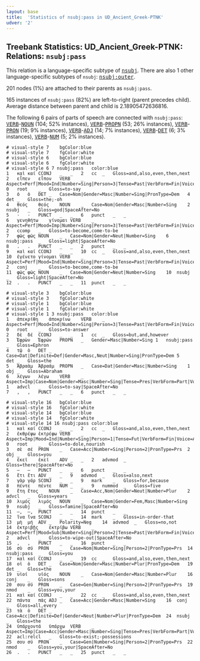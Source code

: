 ```yaml
---
layout: base
title:  'Statistics of nsubj:pass in UD_Ancient_Greek-PTNK'
udver: '2'
---
```


## Treebank Statistics: UD_Ancient_Greek-PTNK: Relations: `nsubj:pass`

This relation is a language-specific subtype of <tt><a href="grc_ptnk-dep-nsubj.html">nsubj</a></tt>.
There are also 1 other language-specific subtypes of `nsubj`: <tt><a href="grc_ptnk-dep-nsubj-outer.html">nsubj:outer</a></tt>.

201 nodes (1%) are attached to their parents as `nsubj:pass`.

165 instances of `nsubj:pass` (82%) are left-to-right (parent precedes child).
Average distance between parent and child is 2.18905472636816.

The following 6 pairs of parts of speech are connected with `nsubj:pass`: <tt><a href="grc_ptnk-pos-VERB.html">VERB</a></tt>-<tt><a href="grc_ptnk-pos-NOUN.html">NOUN</a></tt> (104; 52% instances), <tt><a href="grc_ptnk-pos-VERB.html">VERB</a></tt>-<tt><a href="grc_ptnk-pos-PROPN.html">PROPN</a></tt> (53; 26% instances), <tt><a href="grc_ptnk-pos-VERB.html">VERB</a></tt>-<tt><a href="grc_ptnk-pos-PRON.html">PRON</a></tt> (19; 9% instances), <tt><a href="grc_ptnk-pos-VERB.html">VERB</a></tt>-<tt><a href="grc_ptnk-pos-ADJ.html">ADJ</a></tt> (14; 7% instances), <tt><a href="grc_ptnk-pos-VERB.html">VERB</a></tt>-<tt><a href="grc_ptnk-pos-DET.html">DET</a></tt> (6; 3% instances), <tt><a href="grc_ptnk-pos-VERB.html">VERB</a></tt>-<tt><a href="grc_ptnk-pos-NUM.html">NUM</a></tt> (5; 2% instances).


~~~ conllu
# visual-style 7	bgColor:blue
# visual-style 7	fgColor:white
# visual-style 6	bgColor:blue
# visual-style 6	fgColor:white
# visual-style 6 7 nsubj:pass	color:blue
1	καὶ	καί	CCONJ	_	_	2	cc	_	Gloss=and,also,even,then,next
2	εἶπεν	εἶπον	VERB	_	Aspect=Perf|Mood=Ind|Number=Sing|Person=3|Tense=Past|VerbForm=Fin|Voice=Act	0	root	_	Gloss=to-say
3	ὁ	ὁ	DET	_	Case=Nom|Gender=Masc|Number=Sing|PronType=Dem	4	det	_	Gloss=the;-oh
4	θεός	θεός	NOUN	_	Case=Nom|Gender=Masc|Number=Sing	2	nsubj	_	Gloss=god|SpaceAfter=No
5	·	·	PUNCT	_	_	6	punct	_	_
6	γενηθήτω	γίνομαι	VERB	_	Aspect=Perf|Mood=Imp|Number=Sing|Person=3|Tense=Past|VerbForm=Fin|Voice=Pass	2	ccomp	_	Gloss=to-become,come-to-be
7	φῶς	φῶς	NOUN	_	Case=Nom|Gender=Neut|Number=Sing	6	nsubj:pass	_	Gloss=light|SpaceAfter=No
8	.	.	PUNCT	_	_	2	punct	_	_
9	καὶ	καί	CCONJ	_	_	10	cc	_	Gloss=and,also,even,then,next
10	ἐγένετο	γίνομαι	VERB	_	Aspect=Perf|Mood=Ind|Number=Sing|Person=3|Tense=Past|VerbForm=Fin|Voice=Mid	2	conj	_	Gloss=to-become,come-to-be
11	φῶς	φῶς	NOUN	_	Case=Nom|Gender=Neut|Number=Sing	10	nsubj	_	Gloss=light|SpaceAfter=No
12	.	.	PUNCT	_	_	11	punct	_	_

~~~


~~~ conllu
# visual-style 3	bgColor:blue
# visual-style 3	fgColor:white
# visual-style 1	bgColor:blue
# visual-style 1	fgColor:white
# visual-style 1 3 nsubj:pass	color:blue
1	ἀπεκρίθη	ἀποκρίνω	VERB	_	Aspect=Perf|Mood=Ind|Number=Sing|Person=3|Tense=Past|VerbForm=Fin|Voice=Pass	0	root	_	Gloss=to-answer
2	δὲ	δέ	CCONJ	_	_	1	cc	_	Gloss=but,and,however
3	Ἐφρὼν	Ἐφρών	PROPN	_	Gender=Masc|Number=Sing	1	nsubj:pass	_	Gloss=Ephron
4	τῷ	ὁ	DET	_	Case=Dat|Definite=Def|Gender=Masc,Neut|Number=Sing|PronType=Dem	5	det	_	Gloss=the
5	Ἁβραὰμ	Ἁβραάμ	PROPN	_	Case=Dat|Gender=Masc|Number=Sing	1	obj	_	Gloss=Abraham
6	λέγων	λέγω	VERB	_	Aspect=Imp|Case=Nom|Gender=Masc|Number=Sing|Tense=Pres|VerbForm=Part|Voice=Act	1	advcl	_	Gloss=to-say|SpaceAfter=No
7	,	,	PUNCT	_	_	6	punct	_	_

~~~


~~~ conllu
# visual-style 16	bgColor:blue
# visual-style 16	fgColor:white
# visual-style 14	bgColor:blue
# visual-style 14	fgColor:white
# visual-style 14 16 nsubj:pass	color:blue
1	καὶ	καί	CCONJ	_	_	2	cc	_	Gloss=and,also,even,then,next
2	ἐκθρέψω	ἐκτρέφω	VERB	_	Aspect=Imp|Mood=Ind|Number=Sing|Person=1|Tense=Fut|VerbForm=Fin|Voice=Act	0	root	_	Gloss=to-dole,nourish
3	σὲ	σέ	PRON	_	Case=Acc|Number=Sing|Person=2|PronType=Prs	2	obj	_	Gloss=you
4	ἐκεῖ	ἐκεῖ	ADV	_	_	2	advmod	_	Gloss=there|SpaceAfter=No
5	—	—	PUNCT	_	_	6	punct	_	_
6	ἔτι	ἔτι	ADV	_	_	9	advmod	_	Gloss=also,next
7	γὰρ	γάρ	SCONJ	_	_	9	mark	_	Gloss=for,because
8	πέντε	πέντε	NUM	_	_	9	nummod	_	Gloss=five
9	ἔτη	ἔτος	NOUN	_	Case=Acc,Nom|Gender=Neut|Number=Plur	2	advcl	_	Gloss=years
10	λιμός	λιμός	NOUN	_	Case=Nom|Gender=Fem,Masc|Number=Sing	9	nsubj	_	Gloss=famine|SpaceAfter=No
11	—,	—,	PUNCT	_	_	14	punct	_	_
12	ἵνα	ἵνα	SCONJ	_	_	14	mark	_	Gloss=in-order-that
13	μὴ	μή	ADV	_	Polarity=Neg	14	advmod	_	Gloss=no,not
14	ἐκτριβῇς	ἐκτρίβω	VERB	_	Aspect=Perf|Mood=Sub|Number=Sing|Person=2|Tense=Past|VerbForm=Fin|Voice=Pass	2	advcl	_	Gloss=to-wipe-out|SpaceAfter=No
15	,	,	PUNCT	_	_	16	punct	_	_
16	σὺ	σύ	PRON	_	Case=Nom|Number=Sing|Person=2|PronType=Prs	14	nsubj:pass	_	Gloss=you
17	καὶ	καί	CCONJ	_	_	19	cc	_	Gloss=and,also,even,then,next
18	οἱ	ὁ	DET	_	Case=Nom|Gender=Masc|Number=Plur|PronType=Dem	19	det	_	Gloss=the
19	υἱοί	υἱός	NOUN	_	Case=Nom|Gender=Masc|Number=Plur	16	conj	_	Gloss=sons
20	σου	σύ	PRON	_	Case=Gen|Number=Sing|Person=2|PronType=Prs	19	nmod	_	Gloss=you,your
21	καὶ	καί	CCONJ	_	_	22	cc	_	Gloss=and,also,even,then,next
22	πάντα	πᾶς	ADJ	_	Case=Acc|Gender=Masc|Number=Sing	16	conj	_	Gloss=all,every
23	τὰ	ὁ	DET	_	Case=Acc|Definite=Def|Gender=Neut|Number=Plur|PronType=Dem	24	nsubj	_	Gloss=the
24	ὑπάρχοντά	ὑπάρχω	VERB	_	Aspect=Imp|Case=Acc|Gender=Masc|Number=Sing|Tense=Pres|VerbForm=Part|Voice=Act	22	acl:relcl	_	Gloss=to-exist;-possessions
25	σου	σύ	PRON	_	Case=Gen|Number=Sing|Person=2|PronType=Prs	22	nmod	_	Gloss=you,your|SpaceAfter=No
26	.	.	PUNCT	_	_	25	punct	_	_

~~~


